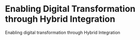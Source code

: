 # Enabling Digital Transformation through Hybrid Integration
Enabling digital transformation through Hybrid Integration

